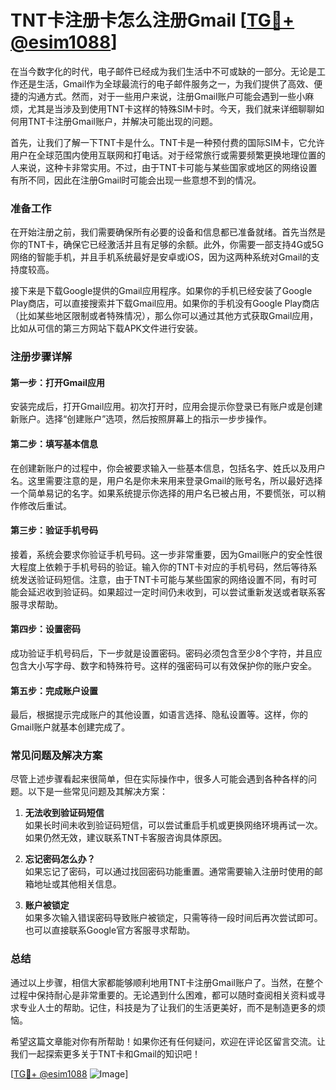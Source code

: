 # TNT卡注册卡怎么注册Gmail [[TG💪+ @esim1088](https://t.me/s/esim1088)]

在当今数字化的时代，电子邮件已经成为我们生活中不可或缺的一部分。无论是工作还是生活，Gmail作为全球最流行的电子邮件服务之一，为我们提供了高效、便捷的沟通方式。然而，对于一些用户来说，注册Gmail账户可能会遇到一些小麻烦，尤其是当涉及到使用TNT卡这样的特殊SIM卡时。今天，我们就来详细聊聊如何用TNT卡注册Gmail账户，并解决可能出现的问题。

首先，让我们了解一下TNT卡是什么。TNT卡是一种预付费的国际SIM卡，它允许用户在全球范围内使用互联网和打电话。对于经常旅行或需要频繁更换地理位置的人来说，这种卡非常实用。不过，由于TNT卡可能与某些国家或地区的网络设置有所不同，因此在注册Gmail时可能会出现一些意想不到的情况。

### 准备工作

在开始注册之前，我们需要确保所有必要的设备和信息都已准备就绪。首先当然是你的TNT卡，确保它已经激活并且有足够的余额。此外，你需要一部支持4G或5G网络的智能手机，并且手机系统最好是安卓或iOS，因为这两种系统对Gmail的支持度较高。

接下来是下载Google提供的Gmail应用程序。如果你的手机已经安装了Google Play商店，可以直接搜索并下载Gmail应用。如果你的手机没有Google Play商店（比如某些地区限制或者特殊情况），那么你可以通过其他方式获取Gmail应用，比如从可信的第三方网站下载APK文件进行安装。

### 注册步骤详解

#### 第一步：打开Gmail应用

安装完成后，打开Gmail应用。初次打开时，应用会提示你登录已有账户或是创建新账户。选择“创建账户”选项，然后按照屏幕上的指示一步步操作。

#### 第二步：填写基本信息

在创建新账户的过程中，你会被要求输入一些基本信息，包括名字、姓氏以及用户名。这里需要注意的是，用户名是你未来用来登录Gmail的账号名，所以最好选择一个简单易记的名字。如果系统提示你选择的用户名已被占用，不要慌张，可以稍作修改后重试。

#### 第三步：验证手机号码

接着，系统会要求你验证手机号码。这一步非常重要，因为Gmail账户的安全性很大程度上依赖于手机号码的验证。输入你的TNT卡对应的手机号码，然后等待系统发送验证码短信。注意，由于TNT卡可能与某些国家的网络设置不同，有时可能会延迟收到验证码。如果超过一定时间仍未收到，可以尝试重新发送或者联系客服寻求帮助。

#### 第四步：设置密码

成功验证手机号码后，下一步就是设置密码。密码必须包含至少8个字符，并且应包含大小写字母、数字和特殊符号。这样的强密码可以有效保护你的账户安全。

#### 第五步：完成账户设置

最后，根据提示完成账户的其他设置，如语言选择、隐私设置等。这样，你的Gmail账户就基本创建完成了。

### 常见问题及解决方案

尽管上述步骤看起来很简单，但在实际操作中，很多人可能会遇到各种各样的问题。以下是一些常见问题及其解决方案：

1. **无法收到验证码短信**  
   如果长时间未收到验证码短信，可以尝试重启手机或更换网络环境再试一次。如果仍然无效，建议联系TNT卡客服咨询具体原因。

2. **忘记密码怎么办？**  
   如果忘记了密码，可以通过找回密码功能重置。通常需要输入注册时使用的邮箱地址或其他相关信息。

3. **账户被锁定**  
   如果多次输入错误密码导致账户被锁定，只需等待一段时间后再次尝试即可。也可以直接联系Google官方客服寻求帮助。

### 总结

通过以上步骤，相信大家都能够顺利地用TNT卡注册Gmail账户了。当然，在整个过程中保持耐心是非常重要的。无论遇到什么困难，都可以随时查阅相关资料或寻求专业人士的帮助。记住，科技是为了让我们的生活更美好，而不是制造更多的烦恼。

希望这篇文章能对你有所帮助！如果你还有任何疑问，欢迎在评论区留言交流。让我们一起探索更多关于TNT卡和Gmail的知识吧！

[[TG💪+ @esim1088](https://t.me/s/esim1088) ![Image](https://i.postimg.cc/4NQfJmqS/Snipaste-2025-05-13-00-14-12.png)]